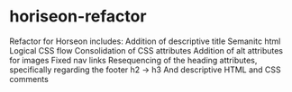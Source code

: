 # horiseon-refactor

Refactor for Horseon includes: 
  Addition of descriptive title
  Semanitc html
  Logical CSS flow
  Consolidation of CSS attributes
  Addition of alt attributes for images
  Fixed nav links
  Resequencing of the heading attributes, specifically regarding the footer h2 -> h3
  And descriptive HTML and CSS comments
